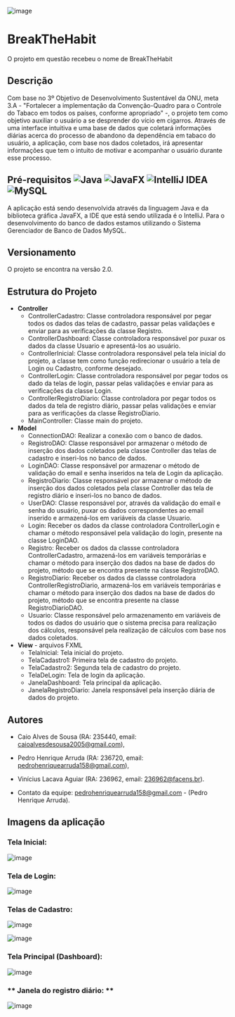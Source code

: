 ![image](https://github.com/caioran/BTH/assets/143942475/9f0e435e-de2a-4e06-9e7b-8c5cc7723e90)

# BreakTheHabit
O projeto em questão recebeu o nome de BreakTheHabit

## Descrição
Com base no 3º Objetivo de Desenvolvimento Sustentável da ONU, meta 3.A - "Fortalecer a implementação da Convenção-Quadro para o Controle do Tabaco em todos os países, conforme apropriado" -, o projeto tem como objetivo auxiliar o usuário a se desprender do vício em cigarros. Através de uma interface intuitiva e uma base de dados que coletará informações diárias acerca do processo de abandono da dependência em tabaco do usuário, a aplicação, com base nos dados coletados, irá apresentar informações que tem o intuito de motivar e acompanhar o usuário durante esse processo.

## Pré-requisitos      ![Java](https://img.shields.io/badge/java-%23ED8B00.svg?style=for-the-badge&logo=openjdk&logoColor=white)       	![JavaFX](https://img.shields.io/badge/javafx-%23FF0000.svg?style=for-the-badge&logo=javafx&logoColor=white)   ![IntelliJ IDEA](https://img.shields.io/badge/IntelliJIDEA-000000.svg?style=for-the-badge&logo=intellij-idea&logoColor=white)        ![MySQL](https://img.shields.io/badge/mysql-4479A1.svg?style=for-the-badge&logo=mysql&logoColor=white)
A aplicação está sendo desenvolvida através da linguagem Java e da biblioteca gráfica JavaFX, a IDE que está sendo utilizada é o IntelliJ. Para o desenvolvimento do banco de dados estamos utilizando o Sistema Gerenciador de Banco de Dados MySQL.

## Versionamento
O projeto se encontra na versão 2.0.

## Estrutura do Projeto
+ **Controller**
  - ControllerCadastro: Classe controladora responsável por pegar todos os dados das telas de cadastro, passar pelas validações e enviar para as verificações da classe Registro.
  - ControllerDashboard: Classe controladora responsável por puxar os dados da classe Usuario e apresentá-los ao usuário.
  - ControllerInicial: Classe controladora responsável pela tela inicial do projeto, a classe tem como função redirecionar o usuário a tela de Login ou Cadastro, conforme desejado.
  - ControllerLogin: Classe controladora responsável por pegar todos os dado da telas de login, passar pelas validações e enviar para as verificações da classe Login.
  - ControllerRegistroDiario: Classe controladora por pegar todos os dados da tela de registro diário, passar pelas validações e enviar para as verificações da classe RegistroDiario.
  - MainController: Classe main do projeto.
+ **Model**
  - ConnectionDAO: Realizar a conexão com o banco de dados.
  - RegistroDAO: Classe responsável por armazenar o método de inserção dos dados coletados pela classe Controller das telas de cadastro e inseri-los no banco de dados.
  - LoginDAO: Classe responsável por armazenar o método de validação do email e senha inseridos na tela de Login da aplicação.
  - RegistroDiario: Classe responsável por armazenar o método de inserção dos dados coletados pela classe Controller das tela de registro diário e inseri-los no banco de dados.
  - UserDAO: Classe responsável por, através da validação do email e senha do usuário, puxar os dados correspondentes ao email inserido e armazená-los em variáveis da classe Usuario.
  - Login: Receber os dados da classe controladora ControllerLogin e chamar o método responsável pela validação do login, presente na classe LoginDAO.
  - Registro: Receber os dados da classse controladora ControllerCadastro, armazená-los em variáveis temporárias e chamar o método para inserção dos dados na base de dados do projeto, método que se encontra presente na classe RegistroDAO.
  - RegistroDiario: Receber os dados da classse controladora ControllerRegistroDiario, armazená-los em variáveis temporárias e chamar o método para inserção dos dados na base de dados do projeto, método que se encontra presente na classe RegistroDiarioDAO.
  - Usuario: Classe responsável pelo armazenamento em variáveis de todos os dados do usuário que o sistema precisa para realização dos cálculos, responsável pela realização de cálculos com base nos dados coletados.
+ **View** - arquivos FXML
  - TelaInicial: Tela inicial do projeto.
  - TelaCadastro1: Primeira tela de cadastro do projeto.
  - TelaCadastro2: Segunda tela de cadastro do projeto.
  - TelaDeLogin: Tela de login da aplicação.
  - JanelaDashboard: Tela principal da aplicação.
  - JanelaRegistroDiario: Janela responsável pela inserção diária de dados do projeto.


## Autores

- Caio Alves de Sousa (RA: 235440, email: caioalvesdesousa2005@gmail.com),
- Pedro Henrique Arruda  (RA: 236720, email: pedrohenriquearruda158@gmail.com),
-  Vinícius Lacava Aguiar (RA: 236962, email: 236962@facens.br).
  
-  Contato da equipe: pedrohenriquearruda158@gmail.com - (Pedro Henrique Arruda).

## Imagens da aplicação

### **Tela Inicial:**
![image](https://github.com/caioran/BTH/assets/143942475/3b7d0d4f-7ce5-4592-b3ff-d7ab45de84a0)


### **Tela de Login:**
![image](https://github.com/caioran/BTH/assets/143942475/a0756935-a6f0-40d3-b44f-290cab977a99)


### **Telas de Cadastro:** 
![image](https://github.com/caioran/BTH/assets/143942475/b327e2f2-af54-4350-852d-ac9129bbe5c9)

![image](https://github.com/caioran/BTH/assets/143942475/a430abae-6377-4509-81f5-30698c351ac1)


### **Tela Principal (Dashboard):** 
![image](https://github.com/caioran/BTH/assets/143942475/0daad24c-944c-480d-8159-a8799a8ff576)


### ** Janela do registro diário: **

![image](https://github.com/caioran/BTH/assets/143942475/f02600cc-46bf-4038-be83-65fea98af0bc)

